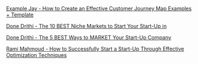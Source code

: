 [Example Jay - How to Create an Effective Customer Journey Map Examples + Template](https://docs.google.com/document/d/1xuD2dSOJ12UkfKvpEbp-_CDl9tjiP3oJpSYknvpg2eM/edit?usp=sharing)

[Done Drithi - The 10 BEST Niche Markets to Start Your Start-Up in](https://docs.google.com/document/d/13JLP8NXOuYpBI27BHfg3LrqMdGQ-NkcXZJzbbEIAlcM/edit)

[Done Drithi - The 5 BEST Ways to MARKET Your Start-Up Company](https://docs.google.com/document/d/1UJAebpHNI9_QxN5jVUGd730GkfNLJpJE3Y-0WyXkAOk/edit)

[Rami Mahmoud - How to Successfully Start a Start-Up Through Effective Optimization Techniques](https://docs.google.com/document/d/10LhsiRhydo5AX9XqoHbxAKCMD9p5RowR/edit)
